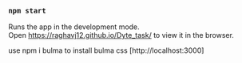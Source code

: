 ### `npm start`

Runs the app in the development mode.\
Open https://raghavj12.github.io/Dyte_task/ to view it in the browser.

use npm i bulma to install bulma css
[http://localhost:3000]
